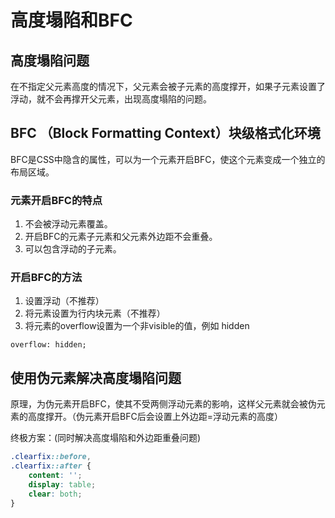 # 高度塌陷和BFC

## 高度塌陷问题

在不指定父元素高度的情况下，父元素会被子元素的高度撑开，如果子元素设置了浮动，就不会再撑开父元素，出现高度塌陷的问题。

## BFC （Block Formatting Context）块级格式化环境

BFC是CSS中隐含的属性，可以为一个元素开启BFC，使这个元素变成一个独立的布局区域。

### 元素开启BFC的特点

1. 不会被浮动元素覆盖。
2. 开启BFC的元素子元素和父元素外边距不会重叠。
3. 可以包含浮动的子元素。

### 开启BFC的方法

1. 设置浮动（不推荐）
2. 将元素设置为行内块元素（不推荐）
3. 将元素的overflow设置为一个非visible的值，例如 hidden

```
overflow: hidden;
```

## 使用伪元素解决高度塌陷问题

原理，为伪元素开启BFC，使其不受两侧浮动元素的影响，这样父元素就会被伪元素的高度撑开。（伪元素开启BFC后会设置上外边距=浮动元素的高度）

终极方案：(同时解决高度塌陷和外边距重叠问题)

```css
.clearfix::before,
.clearfix::after {
    content: '';
    display: table;
    clear: both;
}
```